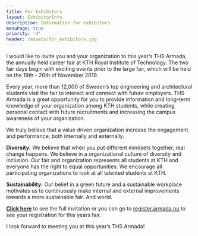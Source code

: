 ```yaml
---
title: For Exhibitors
layout: ExhibitorInfo
description: Information for exhibitors
menuPage: true
priority: '4'
header: /assets/for_exhibitors.jpg
---
```

I would like to invite you and your organization to this year’s THS Armada, the annually held career fair at KTH Royal Institute of Technology. The two fair days begin with exciting events prior to the large fair, which will be held on the 19th - 20th of November 2019.

Every year, more than 12,000 of Sweden’s top engineering and  architectural students visit the fair to interact and connect with future employers. THS Armada is a great opportunity for you to provide information and long-term knowledge of your organization among KTH students, while creating personal contact with future recruitments and increasing the campus awareness of your organization.

We truly believe that a value driven organization increase the engagement and performance, both internally and externally.

**Diversity:** We believe that when you put different mindsets together, real change happens. We believe in a organizational culture of diversity and inclusion. Our fair and organization represents all students at KTH and everyone has the right to equal opportunities. We encourage all participating organizations to look at all talented students at KTH.

**Sustainability:** Our belief in a green future and a sustainable workplace motivates us to continuously make internal and external improvements towards a more sustainable fair. And world.

[**Click here**](https://drive.google.com/file/d/1qfXJl5WKemuGqk6cgtYxBgepsTsV2rRJ/view) to see the full invitation or you can go to [register.armada.nu](https://register.armada.nu) to see your registration for this years fair.

I look forward to meeting you at this year’s THS Armada!
